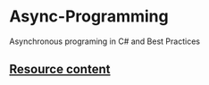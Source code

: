 # Async-Programming
Asynchronous programing in C# and Best Practices

## [Resource content](https://codetraveler.io/ndcoslo-asyncawait/)

